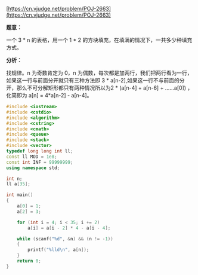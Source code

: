 [https://cn.vjudge.net/problem/POJ-2663](https://cn.vjudge.net/problem/POJ-2663)

**题意：**

一个 3 * n 的表格，用一个 1 * 2 的方块填充，在填满的情况下，一共多少种填充方式。

**分析：**

找规律。n 为奇数肯定为 0，n 为偶数，每次都是加两行，我们把两行看为一行，如果这一行与前面分开就只有三种方法即 3 * a[n-2],如果这一行不与前面的分开，那么不可分解矩形都只有两种情况所以为2 * (a[n-4] + a[n-6] + ……a[0])
，化简即为 a[n] = 4*a[n-2] - a[n-4]。

```c++
#include <iostream>
#include <cstdio>
#include <algorithm>
#include <cstring>
#include <cmath>
#include <queue>
#include <stack>
#include <vector>
typedef long long int ll;
const ll MOD = 1e8;
const int INF = 99999999;
using namespace std;

int n;
ll a[35];

int main()
{
	a[0] = 1;
	a[2] = 3;

	for (int i = 4; i < 35; i += 2)
		a[i] = a[i - 2] * 4 - a[i - 4];

	while (scanf("%d", &n) && (n != -1))
	{
		printf("%lld\n", a[n]);
	}
	return 0;
}
```
